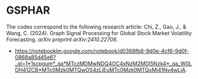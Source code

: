 # GSPHAR

The codes correspond to the following research article: Chi, Z., Gao, J., & Wang, C. (2024). Graph Signal Processing for Global Stock Market Volatility Forecasting. _arXiv preprint arXiv:2410.22706_.

- https://notebooklm.google.com/notebook/d0368fb8-9d0e-4cf6-9d0f-0868a85d45e6?_gl=1*1scpgum*_ga*MTczMDMwNDQ4OC4xNzM2MDI5Nzk4*_ga_W0LDH41ZCB*MTc0Mzk0MTQwOS4zLjEuMTc0Mzk0MTQxMi41Ny4wLjA.